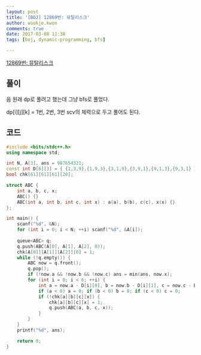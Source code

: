 ```yaml
---
layout: post
title: '[BOJ] 12869번: 뮤탈리스크'
author: wookje.kwon
comments: true
date: 2017-03-08 11:38
tags: [boj, dynamic-programming, bfs]

---
```


[12869번: 뮤탈리스크](https://www.acmicpc.net/problem/12869)

## 풀이

음 원래 dp로 풀려고 했는데 그냥 bfs로 풀었다.  

dp[i][j][k] = 1번, 2번, 3번 scv의 체력으로 두고 풀어도 된다.   

## 코드

```cpp
#include <bits/stdc++.h>
using namespace std;

int N, A[3], ans = 987654321;
const int D[6][3] = { {1,3,9},{1,9,3},{3,1,9},{3,9,1},{9,1,3},{9,3,1} };
bool chk[61][61][61][20];

struct ABC { 
	int a, b, c, x;
	ABC() {}
	ABC(int a, int b, int c, int x) : a(a), b(b), c(c), x(x) {}
};

int main() {
	scanf("%d", &N);
	for (int i = 0; i < N; ++i) scanf("%d", &A[i]);
	
	queue<ABC> q;
	q.push(ABC(A[0], A[1], A[2], 0));
	chk[A[0]][A[1]][A[2]][0] = 1;
	while (!q.empty()) {
		ABC now = q.front();
		q.pop();
		if (!now.a && !now.b && !now.c) ans = min(ans, now.x);
		for (int i = 0; i < 6; ++i) {
			int a = now.a - D[i][0], b = now.b - D[i][1], c = now.c - D[i][2], x = now.x + 1;
			if (a < 0) a = 0; if (b < 0) b = 0; if (c < 0) c = 0;
			if (!chk[a][b][c][x]) {
				chk[a][b][c][x] = 1;
				q.push(ABC(a, b, c, x));
			}
		}
	}
	printf("%d", ans);

	return 0;
}
```